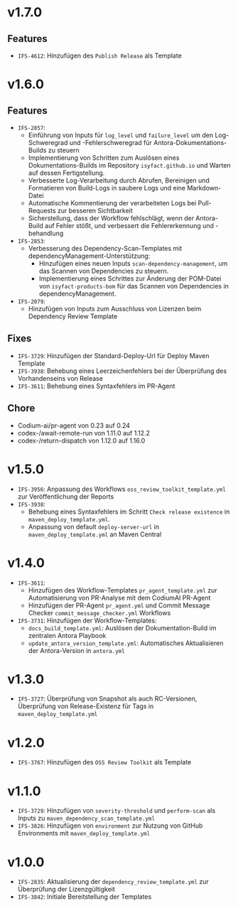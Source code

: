 # v1.7.0
## Features
- `IFS-4612`: Hinzufügen des `Publish Release` als Template 

# v1.6.0
## Features
- `IFS-2857`:
    - Einführung von Inputs für `log_level` und `failure_level` um den Log-Schweregrad und -Fehlerschweregrad für Antora-Dokumentations-Builds zu steuern
    - Implementierung von Schritten zum Auslösen eines Dokumentations-Builds im Repository `isyfact.github.io` und Warten auf dessen Fertigstellung.
    - Verbesserte Log-Verarbeitung durch Abrufen, Bereinigen und Formatieren von Build-Logs in saubere Logs und eine Markdown-Datei
    - Automatische Kommentierung der verarbeiteten Logs bei Pull-Requests zur besseren Sichtbarkeit
    - Sicherstellung, dass der Workflow fehlschlägt, wenn der Antora-Build auf Fehler stößt, und verbessert die Fehlererkennung und -behandlung
- `IFS-2853`:
  - Verbesserung des Dependency-Scan-Templates mit dependencyManagement-Unterstützung:
    - Hinzufügen eines neuen Inputs `scan-dependency-management`, um das Scannen von Dependencies zu steuern.
    - Implementierung eines Schrittes zur Änderung der POM-Datei von `isyfact-products-bom` für das Scannen von Dependencies in dependencyManagement.
- `IFS-2079`:
  - Hinzufügen von Inputs zum Ausschluss von Lizenzen beim Dependency Review Template

## Fixes
- `IFS-3729`: Hinzufügen der Standard-Deploy-Url für Deploy Maven Template
- `IFS-3938`: Behebung eines Leerzeichenfehlers bei der Überprüfung des Vorhandenseins von Release
- `IFS-3611`: Behebung eines Syntaxfehlers im PR-Agent 

## Chore
- Codium-ai/pr-agent von 0.23 auf 0.24
- codex-/await-remote-run von 1.11.0 auf 1.12.2
- codex-/return-dispatch von 1.12.0 auf 1.16.0

# v1.5.0
- `IFS-3956`: Anpassung des Workflows `oss_review_toolkit_template.yml` zur Veröffentlichung der Reports
- `IFS-3938`: 
  - Behebung eines Syntaxfehlers im Schritt `Check release existence` in `maven_deploy_template.yml`. 
  - Anpassung von default `deploy-server-url` in `maven_deploy_template.yml` an Maven Central

# v1.4.0
- `IFS-3611`: 
  - Hinzufügen des Workflow-Templates `pr_agent_template.yml` zur Automatisierung von PR-Analyse mit dem CodiumAI PR-Agent
  - Hinzufügen der PR-Agent `pr_agent.yml` und Commit Message Checker `commit_message_checker.yml` Workflows
- `IFS-3731`: Hinzufügen der Workflow-Templates:
  - `docs_build_template.yml`: Auslösen der Dokumentation-Build im zentralen Antora Playbook
  - `update_antora_version_template.yml`: Automatisches Aktualisieren der Antora-Version in `antora.yml`

# v1.3.0
- `IFS-3727`: Überprüfung von Snapshot als auch RC-Versionen, Überprüfung von Release-Existenz für Tags in `maven_deploy_template.yml`

# v1.2.0
- `IFS-3767`: Hinzufügen des `OSS Review Toolkit` als Template

# v1.1.0 
- `IFS-3729`: Hinzufügen von `severity-threshold` und `perform-scan` als Inputs zu `maven_dependency_scan_template.yml`
- `IFS-3826`: Hinzufügen von `environment` zur Nutzung von GitHub Environments mit `maven_deploy_template.yml`

# v1.0.0
- `IFS-2835`: Aktualisierung der `dependency_review_template.yml` zur Überprüfung der Lizenzgültigkeit
- `IFS-3842`: Initiale Bereitstellung der Templates
